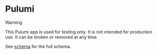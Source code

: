 # Pulumi

> [!WARNING]  
> This Pulumi app is used for testing only. It is not intended for production use.
> It can be broken or removed at any time.

See [schema](./docs/schema.md) for the full schema.
